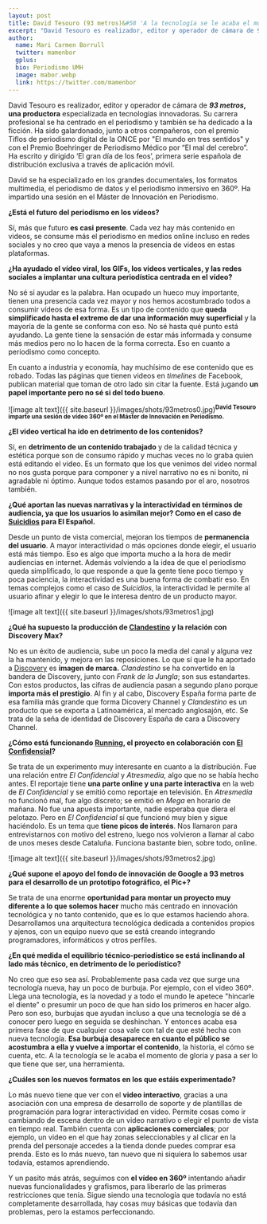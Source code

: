 ```yaml
---
layout: post
title: David Tesouro (93 metros)&#58 'A la tecnología se le acaba el momento de gloria y pasa a ser una herramienta'
excerpt: "David Tesouro es realizador, editor y operador de cámara de 93 metros, una productora especializada en tecnologías innovadoras. Su carrera profesional se ha centrado en el periodismo y también se ha dedicado a la ficción. Ha sido galardonado, junto a otros compañeros, con el premio Tiflos de periodismo digital de la ONCE por El mundo en tres sentidos y con el Premio Boehringer de Periodismo Médico por El mal del cerebro. Ha escrito y dirigido ‘El gran día de los feos’, primera serie española de distribución exclusiva a través de aplicación móvil."
author:
  name: Mari Carmen Borrull
  twitter: mamenbor
  gplus:  
  bio: Periodismo UMH
  image: mabor.webp
  link: https://twitter.com/mamenbor
---
```

David Tesouro es realizador, editor y operador de cámara de **_93 metros_, una productora** especializada en tecnologías innovadoras. Su carrera profesional se ha centrado en el periodismo y también se ha dedicado a la ficción. Ha sido galardonado, junto a otros compañeros, con el premio Tiflos de periodismo digital de la ONCE por "El mundo en tres sentidos" y con el Premio Boehringer de Periodismo Médico por “El mal del cerebro”. Ha escrito y dirigido ‘El gran día de los feos’, primera serie española de distribución exclusiva a través de aplicación móvil.

David se ha especializado en los grandes documentales, los formatos multimedia, el periodismo de datos y el periodismo inmersivo en 360º. Ha impartido una sesión en el Máster de Innovación en Periodismo.

**¿Está el futuro del periodismo en los vídeos?**

Sí, más que futuro **es casi** **presente**. Cada vez hay más contenido en videos, se consume más el periodismo en medios online incluso en redes sociales y no creo que vaya a menos la presencia de videos en estas plataformas. 

**¿Ha ayudado el vídeo viral, los GIFs, los videos verticales, y las redes sociales a implantar una cultura periodística centrada en el vídeo?**

No sé si ayudar es la palabra. Han ocupado un hueco muy importante, tienen una presencia cada vez mayor y nos hemos acostumbrado todos a consumir vídeos de esa forma. Es un tipo de contenido que **queda simplificado hasta el extremo de dar una información muy superficial** y la mayoría de la gente se conforma con eso. No sé hasta qué punto está ayudando. La gente tiene la sensación de estar más informada y consume más medios pero no lo hacen de la forma correcta. Eso en cuanto a periodismo como concepto. 

En cuanto a industria y economía, hay muchísimo de ese contenido que es robado. Todas las páginas que tienen videos en *timelines* de Facebook, publican material que toman de otro lado sin citar la fuente. Está jugando **un papel importante pero no sé si del todo bueno**.

![image alt text]({{ site.baseurl }}/images/shots/93metros0.jpg)<sup>**David Tesouro imparte una sesión de vídeo 360º en el Máster de Innovación en Periodismo.**

**¿El video vertical ha ido en detrimento de los contenidos?**

Sí, en **detrimento de un contenido trabajado** y de la calidad técnica y estética porque son de consumo rápido y muchas veces no lo graba quien está editando el video. Es un formato que los que venimos del video normal no nos gusta porque para componer y a nivel narrativo no es ni bonito, ni agradable ni óptimo. Aunque todos estamos pasando por el aro, nosotros también. 

**¿Qué aportan las nuevas narrativas y la interactividad en términos de audiencia, ya que los usuarios lo asimilan mejor? Como en el caso de [Suicidios](http://www.elespanol.com/documental/suicidios/) para El Español.**

Desde un punto de vista comercial, mejoran los tiempos de **permanencia del usuario**. A mayor  interactividad o más opciones donde elegir, el usuario está más tiempo. Eso es algo que importa mucho a la hora de medir audiencias en internet. Además volviendo a la idea de que el periodismo queda simplificado, lo que responde a que la gente tiene poco tiempo y poca paciencia, la interactividad es una buena forma de combatir eso. En temas complejos como el caso de *Suicidios*, la interactividad le permite al usuario afinar y elegir lo que le interesa dentro de un producto mayor. 

![image alt text]({{ site.baseurl }}/images/shots/93metros1.jpg)

**¿Qué ha supuesto la producción de [Clandestino](http://93metros.com/blog/project/amazonas-clandestino/)  y la relación con Discovery Max?**

No es un éxito de audiencia, sube un poco la media del canal y alguna vez la ha mantenido, y mejora en las reposiciones. Lo que sí que le ha aportado a [Discovery](http://www.discoverychannel.es/) es **imagen de marca.** *Clandestino* se ha convertido en la bandera de Discovery, junto con *Frank de la Jungla*; son sus estandartes. Con estos productos, las cifras de audiencia pasan a segundo plano porque **importa más el prestigio**. Al fin y al cabo, Discovery España forma parte de esa familia más grande que forma Dicovery Channel y *Clandestino* es un producto que se exporta a Latinoamérica, al mercado anglosajón, etc.  Se trata de la seña de identidad de Discovery España de cara a Discovery Channel. 

**¿Cómo está funcionando [Running](http://93metros.com/blog/project/el-confidencial-y-93-metros-llevan-la-fiebre-del-running-a-atresmedia/), el proyecto en colaboración con [El Confidencial](http://www.elconfidencial.com/)?**

Se trata de un experimento muy interesante en cuanto a la distribución. Fue una relación entre *El Confidencial* y *Atresmedia,* algo que no se había hecho antes. El reportaje tiene **una parte online y una parte interactiva** en la web de *El Confidencial* y se emitió como reportaje en televisión. En *Atresmedia* no funcionó mal, fue algo discreto; se emitió en *Mega* en horario de mañana. No fue una apuesta importante, nadie esperaba que diera el pelotazo. Pero en *El Confidencial* sí que funcionó muy bien y sigue haciéndolo. Es un tema que **tiene picos de interés**. Nos llamaron para entrevistarnos con motivo del estreno, luego nos volvieron a llamar al cabo de unos meses  desde Cataluña. Funciona bastante bien, sobre todo, online. 

![image alt text]({{ site.baseurl }}/images/shots/93metros2.jpg)

**¿Qué supone el apoyo del fondo de innovación de Google a 93 metros para el desarrollo de un prototipo fotográfico, el Pic+?**

Se trata de una enorme **oportunidad para montar un proyecto muy diferente a lo que solemos hacer** mucho más centrado en innovación tecnológica y no tanto contenido, que es lo que estamos haciendo ahora. Desarrollamos una arquitectura tecnológica dedicada a contenidos propios y ajenos, con un equipo nuevo que se está creando integrando programadores, informáticos y otros perfiles. 

**¿En qué medida el equilibrio técnico-periodístico se está inclinando al lado más técnico, en detrimento de lo periodístico?**

No creo que eso sea así. Probablemente pasa cada vez que surge una tecnología nueva, hay un poco de burbuja. Por ejemplo, con el video 360º. Llega una tecnología, es la novedad y a todo el mundo le apetece "hincarle el diente" o presumir un poco de que han sido los primeros en hacer algo. Pero son eso, burbujas que ayudan incluso a que una tecnología se dé a conocer pero luego en seguida se deshinchan. Y entonces acaba esa primera fase de que cualquier cosa vale con tal de que esté hecha con nueva tecnología. **Esa burbuja desaparece en cuanto el público se acostumbra a ella y vuelve a importar el contenido**, la historia, el cómo se cuenta, etc. A la tecnología se le acaba el momento de gloria y pasa a ser lo que tiene que ser, una herramienta. 

**¿Cuáles son los nuevos formatos en los que estáis experimentado?**

Lo más nuevo tiene que ver con el **video interactivo**, gracias a una asociación con una empresa de desarrollo de soporte y de plantillas de programación para lograr interactividad en video. Permite cosas como ir cambiando de escena dentro de un video narrativo o elegir el punto de vista en tiempo real. También cuenta con **aplicaciones comerciales**; por ejemplo, un video en el que hay zonas seleccionables y al clicar en la prenda del personaje accedes a la tienda donde puedes comprar esa prenda. Esto es lo más nuevo, tan nuevo que ni siquiera lo sabemos usar todavía, estamos aprendiendo. 

Y un pasito más atrás, seguimos con **el vídeo en 360º** intentando añadir nuevas funcionalidades y grafismos, para liberarlo de las primeras restricciones que tenía. Sigue siendo una tecnología que todavía no está completamente desarrollada, hay cosas muy básicas que todavía dan problemas, pero la estamos perfeccionando.
